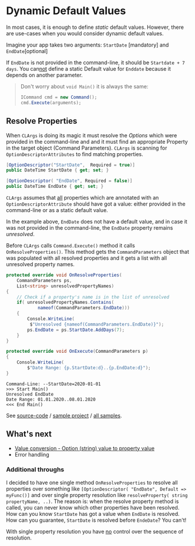 # Dynamic Default Values

In most cases, it is enough to define *static* default values. However, there are use-cases when you would consider dynamic default values.

Imagine your app takes two arguments: `StartDate` [mandatory] and `EndDate`[optional]

If `EndDate` is not provided in the command-line, it should be `Startdate + 7 days`. You can<u>not</u> define a static Default value for `Enddate` because it depends on another parameter.

> Don't worry about `void Main()` it is always the same:
>
> ```csharp
> ICommand cmd = new Command();
> cmd.Execute(arguments);
> ```

## Resolve Properties

When  `CLArgs` is doing its magic it must resolve the *Options* which were provided in the command-line and and it must find an appropriate Property in the target object (Command Parameters). `CLArgs` is scanning for `OptionDescriptorAttributes` to find matching properties.

```csharp
[OptionDescriptor("StartDate",  Required = true)]
public DateTime StartDate { get; set; }

[OptionDescriptor( "EndDate", Required = false)]
public DateTime EndDate { get; set; }
```

`CLArgs` assumes that <u>all</u> properties which are annotated with an `OptionDescriptorAttribute` should have got a value: either provided in the command-line or as a static default value.

In the example above, `EndDate` does not have a default value, and in case it was not provided in the command-line, the `EndDate` property remains *unresolved*. 

Before `CLArgs` calls `Command.Execute()` method it calls  `OnResolveProperties()`. This method gets the `CommandParameters` object that was populated with all resolved properties and it gets a list with all unresolved property names.

```csharp
protected override void OnResolveProperties(
    CommandParameters ps,
    List<string> unresolvedPropertyNames)
{
	// Check if a property's name is in the list of unresolved
    if( unresolvedPropertyNames.Contains(
        	nameof(CommandParameters.EndDate)))
    {
	 	Console.WriteLine(
         $"Unresolved {nameof(CommandParameters.EndDate)}");
		ps.EndDate = ps.StartDate.AddDays(7);
    }
}

protected override void OnExecute(CommandParameters p)
{
	Console.WriteLine(
        $"Date Range: {p.StartDate:d}..{p.EndDate:d}");
}
```

```
Command-Line: --StartDate=2020-01-01
>>> Start Main()
Unresolved EndDate
Date Range: 01.01.2020..08.01.2020
<<< End Main()
```

See [source-code](../../samples/DynamicDefault/Program.cs) / [sample project](../../samples/DynamicDefault) / [all samples](../../samples).

## What's next

* [Value conversion - Option (string)  value to property value](convertValues.md)
* Error handling

### Additional throughs

I decided to have one single method `OnResolveProperties` to resolve all properties over something like `[OptionDescriptor( "EndDate", Default => myFunc()]` and over single property resolution like `resolveProperty( string propertyName, ..)`. The reason is: when the resolve property method is called, you can never know which other properties have been resolved. How can you know `StartDate` has got a value when `EndDate` is resolved. How can you guarantee, `StartDate` is resolved before `EndeDate`? You can't!

With single property resolution you have <u>no</u> control over the sequence of resolution.
